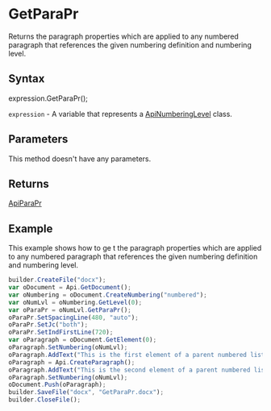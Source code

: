 # GetParaPr

Returns the paragraph properties which are applied to any numbered paragraph that references the given numbering definition and numbering level.

## Syntax

expression.GetParaPr();

`expression` - A variable that represents a [ApiNumberingLevel](../ApiNumberingLevel.md) class.

## Parameters

This method doesn't have any parameters.

## Returns

[ApiParaPr](../../ApiParaPr/ApiParaPr.md)

## Example

This example shows how to ge t the paragraph properties which are applied to any numbered paragraph that references the given numbering definition and numbering level.

```javascript
builder.CreateFile("docx");
var oDocument = Api.GetDocument();
var oNumbering = oDocument.CreateNumbering("numbered");
var oNumLvl = oNumbering.GetLevel(0);
var oParaPr = oNumLvl.GetParaPr();
oParaPr.SetSpacingLine(480, "auto");
oParaPr.SetJc("both");
oParaPr.SetIndFirstLine(720);
var oParagraph = oDocument.GetElement(0);
oParagraph.SetNumbering(oNumLvl);
oParagraph.AddText("This is the first element of a parent numbered list which starts with '1'");
oParagraph = Api.CreateParagraph();
oParagraph.AddText("This is the second element of a parent numbered list which starts with '2'");
oParagraph.SetNumbering(oNumLvl);
oDocument.Push(oParagraph);
builder.SaveFile("docx", "GetParaPr.docx");
builder.CloseFile();
```